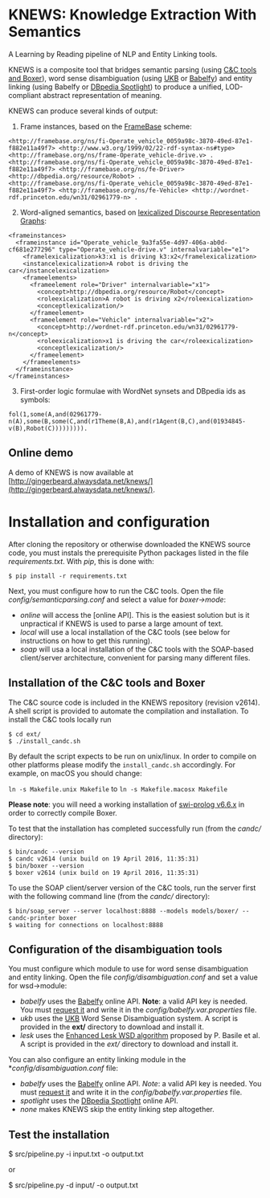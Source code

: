 # KNEWS: Knowledge Extraction With Semantics

A Learning by Reading pipeline of NLP and Entity Linking tools.

KNEWS is a composite tool that bridges semantic parsing (using [C&C
tools and Boxer](http://valeriobasile.github.io/candcapi/)), word
sense disambiguation (using [UKB](http://ixa2.si.ehu.es/ukb/) or
[Babelfy](http://babelfy.org/)) and entity linking (using Babelfy or
[DBpedia
Spotlight](https://github.com/dbpedia-spotlight/dbpedia-spotlight)) to
produce a unified, LOD-compliant abstract representation of meaning.

KNEWS can produce several kinds of output:

1. Frame instances, based on the [FrameBase](http://www.framebase.org/) scheme:
```
<http://framebase.org/ns/fi-Operate_vehicle_0059a98c-3870-49ed-87e1-f882e11a49f7> <http://www.w3.org/1999/02/22-rdf-syntax-ns#type> <http://framebase.org/ns/frame-Operate_vehicle-drive.v> .
<http://framebase.org/ns/fi-Operate_vehicle_0059a98c-3870-49ed-87e1-f882e11a49f7> <http://framebase.org/ns/fe-Driver> <http://dbpedia.org/resource/Robot> .
<http://framebase.org/ns/fi-Operate_vehicle_0059a98c-3870-49ed-87e1-f882e11a49f7> <http://framebase.org/ns/fe-Vehicle> <http://wordnet-rdf.princeton.edu/wn31/02961779-n> .
```
2. Word-aligned semantics, based on [lexicalized Discourse Representation Graphs](http://www.rug.nl/research/portal/files/26252478/Complete_thesis.pdf):
```
<frameinstances>
  <frameinstance id="Operate_vehicle_9a3fa55e-4d97-406a-ab0d-cf681e277296" type="Operate_vehicle-drive.v" internalvariable="e1">
    <framelexicalization>k3:x1 is driving k3:x2</framelexicalization>
    <instancelexicalization>A robot is driving the car</instancelexicalization>
    <frameelements>
      <frameelement role="Driver" internalvariable="x1">
        <concept>http://dbpedia.org/resource/Robot</concept>
        <roleexicalization>A robot is driving x2</roleexicalization>
        <conceptlexicalization/>
      </frameelement>
      <frameelement role="Vehicle" internalvariable="x2">
        <concept>http://wordnet-rdf.princeton.edu/wn31/02961779-n</concept>
        <roleexicalization>x1 is driving the car</roleexicalization>
        <conceptlexicalization/>
      </frameelement>
    </frameelements>
  </frameinstance>
</frameinstances>
```
3. First-order logic formulae with WordNet synsets and DBpedia ids as symbols:
```
fol(1,some(A,and(02961779-n(A),some(B,some(C,and(r1Theme(B,A),and(r1Agent(B,C),and(01934845-v(B),Robot(C))))))))).
```

Online demo
-----------

A demo of KNEWS is now available at [http://gingerbeard.alwaysdata.net/knews/](http://gingerbeard.alwaysdata.net/knews/).

# Installation and configuration

After cloning the repository or otherwise downloaded the KNEWS source code, you must instals the prerequisite Python packages listed in the file *requirements.txt*.
With *pip*, this is done with:

    $ pip install -r requirements.txt

Next, you must configure how to run the C&C tools. Open the file *config/semanticparsing.conf* and select a value for *boxer->mode*:

 * *online* will access the [online API]. This is the easiest solution but is it unpractical if KNEWS is used to parse a large amount of text.
 * *local* will use a local installation of the C&C tools (see below for instructions on how to get this running).
 * *soap* will usa a local installation of the C&C tools with the SOAP-based client/server architecture, convenient for parsing many different files.

## Installation of the C&C tools and Boxer

The C&C source code is included in the KNEWS repository (revision v2614). A shell script is provided to automate the compilation and installation. To install the C&C tools locally run

    $ cd ext/
    $ ./install_candc.sh

By default the script expects to be run on unix/linux. In order to compile on other platforms
please modify the `install_candc.sh` accordingly. For example, on macOS you should change:
 
`ln -s Makefile.unix Makefile` to `ln -s Makefile.macosx Makefile`

**Please note**: you will need a working installation of [swi-prolog v6.6.x](https://github.com/SWI-Prolog/swipl/releases/tag/V6.6.6) in order to correctly compile Boxer.

To test that the installation has completed successfully run (from the *candc/* directory):

    $ bin/candc --version
    $ candc v2614 (unix build on 19 April 2016, 11:35:31)
    $ bin/boxer --version
    $ boxer v2614 (unix build on 19 April 2016, 11:35:31)

To use the SOAP client/server version of the C&C tools, run the server first with the following command line (from the *candc/* directory):

    $ bin/soap_server --server localhost:8888 --models models/boxer/ --candc-printer boxer
    $ waiting for connections on localhost:8888

## Configuration of the disambiguation tools

You must configure which module to use for word sense disambiguation and entity linking. Open the file *config/disambiguation.conf* and set a value for wsd->module:

  * *babelfy* uses the [Babelfy](http://babelfy.org/) online API. **Note**: a valid API key is needed. You must [request it](http://babelnet.org/register) and write it in the *config/babelfy.var.properties* file.
  * *ukb* uses the [UKB](http://ixa2.si.ehu.es/ukb/) Word Sense Disambiguation system. A script is provided in the **ext/** directory to download and install it.
  * *lesk* uses the [Enhanced Lesk WSD algorithm](https://github.com/pippokill/lesk-wsd-dsm) proposed by P. Basile et al. A script is provided in the *ext/* directory to download and install it.
  
You can also configure an entity linking module in the **config/disambiguation.conf* file:

  * *babelfy* uses the [Babelfy](http://babelfy.org/) online API. *Note*: a valid API key is needed. You must [request it](http://babelnet.org/register) and write it in the *config/babelfy.var.properties* file.
  * *spotlight* uses the [DBpedia Spotlight](https://github.com/dbpedia-spotlight/dbpedia-spotlight) online API.
  * *none* makes KNEWS skip the entity linking step altogether.

## Test the installation

$ src/pipeline.py -i input.txt -o output.txt

or

$ src/pipeline.py -d input/ -o output.txt
